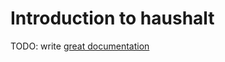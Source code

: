 # Introduction to haushalt

TODO: write [great documentation](http://jacobian.org/writing/what-to-write/)
